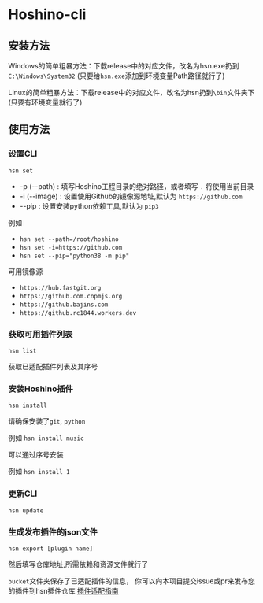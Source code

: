 # Hoshino-cli

## 安装方法

Windows的简单粗暴方法：下载release中的对应文件，改名为hsn.exe扔到`C:\Windows\System32`
(只要给`hsn.exe`添加到环境变量Path路径就行了)

Linux的简单粗暴方法：下载release中的对应文件，改名为hsn扔到`\bin`文件夹下 (只要有环境变量就行了)

## 使用方法

### 设置CLI
`hsn set `

- -p (--path) : 填写Hoshino工程目录的绝对路径，或者填写 `.` 将使用当前目录
- -i (--image) : 设置使用Github的镜像源地址,默认为 `https://github.com`
- --pip : 设置安装python依赖工具,默认为 `pip3`

例如 
- `hsn set --path=/root/hoshino`
- `hsn set -i=https://github.com`
- `hsn set --pip="python38 -m pip"`

可用镜像源 
- `https://hub.fastgit.org`
- `https://github.com.cnpmjs.org`
- `https://github.bajins.com`
- `https://github.rc1844.workers.dev`
### 获取可用插件列表
`hsn list`

获取已适配插件列表及其序号

### 安装Hoshino插件
`hsn install `

请确保安装了`git`, `python`

例如 `hsn install music`

可以通过序号安装

例如 `hsn install 1`

### 更新CLI
`hsn update`

### 生成发布插件的json文件 

`hsn export [plugin name]`

然后填写仓库地址,所需依赖和资源文件就行了

`bucket`文件夹保存了已适配插件的信息，
你可以向本项目提交issue或pr来发布您的插件到hsn插件仓库
[插件适配指南](docs/plugin.md)
